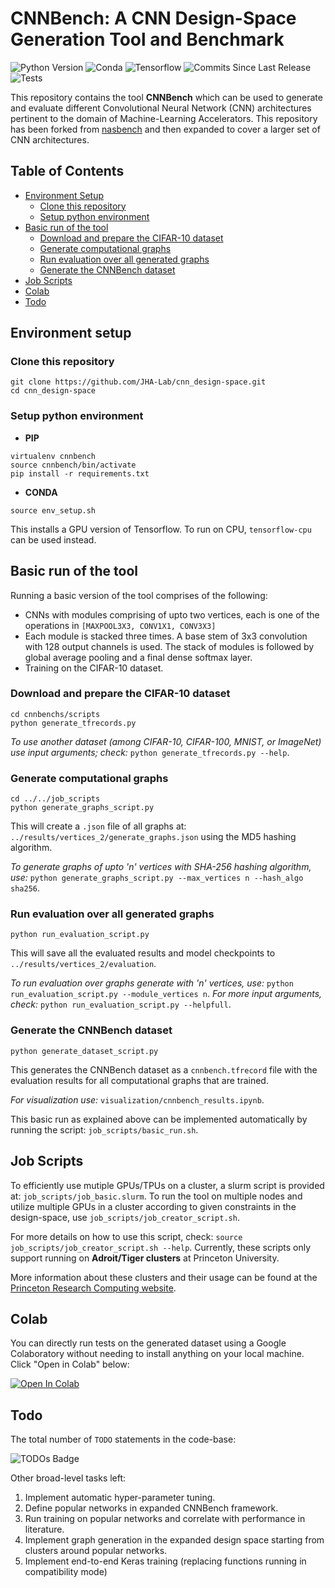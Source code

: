 # CNNBench: A CNN Design-Space Generation Tool and Benchmark

![Python Version](https://img.shields.io/badge/python-v3.6%20%7C%20v3.7%20%7C%20v3.8-blue)
![Conda](https://img.shields.io/badge/conda%7Cconda--forge-v4.8.3-blue)
![Tensorflow](https://img.shields.io/badge/tensorflow--gpu-v2.2-orange)
![Commits Since Last Release](https://img.shields.io/github/commits-since/JHA-Lab/cnn_design-space/v0.2/main)
![Tests](https://github.com/JHA-Lab/cnn_design-space/workflows/tests/badge.svg)
<!-- ![Hits](https://hits.seeyoufarm.com/api/count/incr/badge.svg?url=https%3A%2F%2Fgithub.com%2FJHA-Lab%2Fcnn_design-space&count_bg=%23FFC401&title_bg=%23555555&icon=&icon_color=%23E7E7E7&title=hits&edge_flat=false) -->

This repository contains the tool **CNNBench** which can be used to generate and evaluate different Convolutional Neural Network (CNN) architectures pertinent to the domain of Machine-Learning Accelerators. 
This repository has been forked from [nasbench](https://github.com/google-research/nasbench) and then expanded to cover a larger set of CNN architectures.

## Table of Contents
- [Environment Setup](#environment-setup)
  - [Clone this repository](#clone-this-repository)
  - [Setup python environment](#setup-python-environment)
- [Basic run of the tool](#basic-run-of-the-tool)
  - [Download and prepare the CIFAR-10 dataset](#download-and-prepare-the-cifar\-10-dataset)
  - [Generate computational graphs](#generate-computational-graphs)
  - [Run evaluation over all generated graphs](#run-evaluation-over-all-generated-graphs)
  - [Generate the CNNBench dataset](#generate-the-cnnbench-dataset)
- [Job Scripts](#job-scripts)
- [Colab](#colab)
- [Todo](#todo)
  

## Environment setup

### Clone this repository
```
git clone https://github.com/JHA-Lab/cnn_design-space.git
cd cnn_design-space
```
### Setup python environment  
* **PIP**
```
virtualenv cnnbench
source cnnbench/bin/activate
pip install -r requirements.txt
```  
* **CONDA**
```
source env_setup.sh
```
This installs a GPU version of Tensorflow. To run on CPU, `tensorflow-cpu` can be used instead.

## Basic run of the tool

Running a basic version of the tool comprises of the following:
* CNNs with modules comprising of upto two vertices, each is one of the operations in `[MAXPOOL3X3, CONV1X1, CONV3X3]`
* Each module is stacked three times. A base stem of 3x3 convolution with 128 output channels is used. 
The stack of modules is followed by global average pooling and a final dense softmax layer.
* Training on the CIFAR-10 dataset.

### Download and prepare the CIFAR-10 dataset
```
cd cnnbenchs/scripts
python generate_tfrecords.py
```

_To use another dataset (among CIFAR-10, CIFAR-100, MNIST, or ImageNet) use input arguments; check:_ `python generate_tfrecords.py --help`.

### Generate computational graphs
```
cd ../../job_scripts
python generate_graphs_script.py
```
This will create a `.json` file of all graphs at: `../results/vertices_2/generate_graphs.json` using the MD5 hashing algorithm.

_To generate graphs of upto 'n' vertices with SHA-256 hashing algorithm, use:_ `python generate_graphs_script.py --max_vertices n --hash_algo sha256`.

### Run evaluation over all generated graphs
```
python run_evaluation_script.py
```
This will save all the evaluated results and model checkpoints to `../results/vertices_2/evaluation`.

_To run evaluation over graphs generate with 'n' vertices, use:_ `python run_evaluation_script.py --module_vertices n`. _For more input arguments, check:_ `python run_evaluation_script.py --helpfull`.

### Generate the CNNBench dataset
```
python generate_dataset_script.py
```
This generates the CNNBench dataset as a `cnnbench.tfrecord` file with the evaluation results for all computational graphs that are trained.

_For visualization use:_ `visualization/cnnbench_results.ipynb`.

This basic run as explained above can be implemented automatically by running the script: `job_scripts/basic_run.sh`.

## Job Scripts

To efficiently use mutiple GPUs/TPUs on a cluster, a slurm script is provided at: `job_scripts/job_basic.slurm`. To run the tool on multiple nodes and utilize multiple GPUs in a cluster according to given constraints in the design-space, use `job_scripts/job_creator_script.sh`. 

For more details on how to use this script, check: `source job_scripts/job_creator_script.sh --help`. Currently, these scripts only support running on **Adroit/Tiger clusters** at Princeton University.

More information about these clusters and their usage can be found at the [Princeton Research Computing website](https://researchcomputing.princeton.edu/systems-and-services/available-systems).

## Colab

You can directly run tests on the generated dataset using a Google Colaboratory without needing to install anything on your local machine. Click "Open in Colab" below:

[![Open In Colab](https://colab.research.google.com/assets/colab-badge.svg)](https://colab.research.google.com/github/JHA-Lab/cnn_design-space/blob/main/visualization/cnnbench_colab.ipynb)

## Todo

The total number of `TODO` statements in the code-base:

![TODOs Badge](https://byob.yarr.is/JHA-Lab/cnn_design-space/todos)

Other broad-level tasks left:
1. Implement automatic hyper-parameter tuning.
2. Define popular networks in expanded CNNBench framework.
3. Run training on popular networks and correlate with performance in literature.
4. Implement graph generation in the expanded design space starting from clusters around popular networks.
5. Implement end-to-end Keras training (replacing functions running in compatibility mode)
